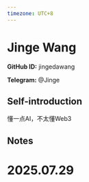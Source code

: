 ```yaml
---
timezone: UTC+8
---
```


# Jinge Wang

**GitHub ID:** jingedawang

**Telegram:** @Jinge

## Self-introduction

懂一点AI，不太懂Web3

## Notes

<!-- Content_START -->

# 2025.07.29


<!-- Content_END -->
